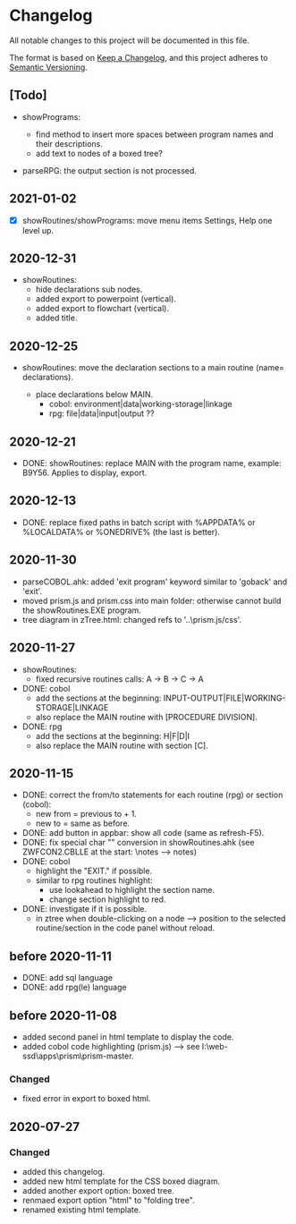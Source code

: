 # Changelog

All notable changes to this project will be documented in this file.

The format is based on [Keep a Changelog](https://keepachangelog.com/en/1.0.0/),
and this project adheres to [Semantic Versioning](https://semver.org/spec/v2.0.0.html).

## [Todo]

- showPrograms:

  - find method to insert more spaces between program names and their descriptions.
  - add text to nodes of a boxed tree?

- parseRPG: the output section is not processed.

## 2021-01-02

- [x] showRoutines/showPrograms: move menu items Settings, Help one level up.

## 2020-12-31

- showRoutines:
  - hide declarations sub nodes.
  - added export to powerpoint (vertical).
  - added export to flowchart (vertical).
  - added title.

## 2020-12-25

- showRoutines: move the declaration sections to a main routine (name= declarations).

  - place declarations below MAIN.
    - cobol: environment|data|working-storage|linkage
    - rpg: file|data|input|output ??

## 2020-12-21

- DONE: showRoutines: replace MAIN with the program name, example: B9Y56. Applies to display, export.

## 2020-12-13

- DONE: replace fixed paths in batch script with %APPDATA% or %LOCALDATA% or %ONEDRIVE% (the last is better).

## 2020-11-30

- parseCOBOL.ahk: added 'exit program' keyword similar to 'goback' and 'exit'.
- moved prism.js and prism.css into main folder: otherwise cannot build the showRoutines.EXE program.
- tree diagram in zTree.html: changed refs to '..\prism.js/css'.

## 2020-11-27

- showRoutines:
  - fixed recursive routines calls: A -> B -> C -> A
- DONE: cobol
  - add the sections at the beginning: INPUT-OUTPUT|FILE|WORKING-STORAGE|LINKAGE
  - also replace the MAIN routine with [PROCEDURE DIVISION].
- DONE: rpg
  - add the sections at the beginning: H|F|D|I
  - also replace the MAIN routine with section [C].

## 2020-11-15

- DONE: correct the from/to statements for each routine (rpg) or section (cobol):
  - new from = previous to + 1.
  - new to = same as before.
- DONE: add button in appbar: show all code (same as refresh-F5).
- DONE: fix special char "\" conversion in showRoutines.ahk (see ZWFCON2.CBLLE at the start: \notes --> notes)
- DONE: cobol
  - highlight the "EXIT." if possible.
  - similar to rpg routines highlight:
    - use lookahead to highlight the section name.
    - change section highlight to red.
- DONE: investigate if it is possible.
  - in ztree when double-clicking on a node --> position to the selected routine/section in the code panel without reload.

## before 2020-11-11

- DONE: add sql language
- DONE: add rpg(le) language

## before 2020-11-08

- added second panel in html template to display the code.
- added cobol code highlighting (prism.js) --> see I:\web-ssd\apps\prism\prism-master.

### Changed

- fixed error in export to boxed html.

## 2020-07-27

### Changed

- added this changelog.
- added new html template for the CSS boxed diagram.
- added another export option: boxed tree.
- renmaed export option "html" to "folding tree".
- renamed existing html template.
